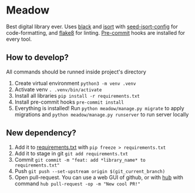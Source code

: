 # Meadow

Best digital library ever. Uses [black](https://github.com/psf/black) and [isort](https://github.com/timothycrosley/isort) with [seed-isort-config](https://github.com/asottile/seed-isort-config) for code-formatting, and [flake8](http://flake8.pycqa.org/en/latest/) for linting. [Pre-commit](https://pre-commit.com) hooks are installed for every tool.

## How to develop?

All commands should be runned inside project's directory

1. Create virtual environment
`python3 -m venv .venv`
2. Activate venv
`. .venv/bin/activate`
3. Install all libraries
`pip install -r requirements.txt`
4. Install pre-commit hooks
`pre-commit install`
5. Everything is installed! Run `python meadow/manage.py migrate` to apply migrations and `python meadow/manage.py runserver` to run server locally

## New dependency?

1. Add it to [requirements.txt](requirements.txt) with `pip freeze > requirements.txt`
2. Add it to stage in git
`git add requirements.txt`
3. Commit
`git commit -m "feat: add *library_name* to requirements.txt"`
4. Push
`git push --set-upstream origin $(git_current_branch)`
5. Open pull-request. You can use a web GUI of github, or with [hub](https://hub.github.com) with command `hub pull-request -op -m "New cool PR!"`
